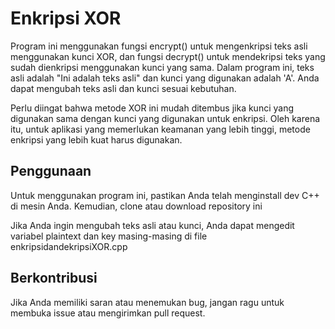 
# Enkripsi XOR
Program ini menggunakan fungsi encrypt() untuk mengenkripsi teks asli menggunakan kunci XOR, dan fungsi decrypt() untuk mendekripsi teks yang sudah dienkripsi menggunakan kunci yang sama. Dalam program ini, teks asli adalah "Ini adalah teks asli" dan kunci yang digunakan adalah 'A'. Anda dapat mengubah teks asli dan kunci sesuai kebutuhan.

Perlu diingat bahwa metode XOR ini mudah ditembus jika kunci yang digunakan sama dengan kunci yang digunakan untuk enkripsi. Oleh karena itu, untuk aplikasi yang memerlukan keamanan yang lebih tinggi, metode enkripsi yang lebih kuat harus digunakan.

## Penggunaan
Untuk menggunakan program ini, pastikan Anda telah menginstall dev C++ di mesin Anda. Kemudian, clone atau download repository ini

Jika Anda ingin mengubah teks asli atau kunci, Anda dapat mengedit variabel plaintext dan key masing-masing di file enkripsidandekripsiXOR.cpp

## Berkontribusi
Jika Anda memiliki saran atau menemukan bug, jangan ragu untuk membuka issue atau mengirimkan pull request.
